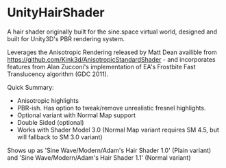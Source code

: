 # UnityHairShader
A hair shader originally built for the sine.space virtual world, designed and built for Unity3D's PBR rendering system.

Leverages the Anisotropic Rendering released by Matt Dean availible from https://github.com/Kink3d/AnisotropicStandardShader - and incorporates features from Alan Zucconi's implementation of EA's Frostbite Fast Translucency algorithm (GDC 2011).

Quick Summary:
* Anisotropic highlights
* PBR-ish. Has option to tweak/remove unrealistic fresnel highlights.
* Optional variant with Normal Map support
* Double Sided (optional)
* Works with Shader Model 3.0 (Normal Map variant requires SM 4.5, but will fallback to SM 3.0 variant)

Shows up as 'Sine Wave/Modern/Adam's Hair Shader 1.0' (Plain variant) and 'Sine Wave/Modern/Adam's Hair Shader 1.1' (Normal variant)
